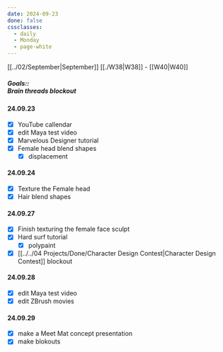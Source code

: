```yaml
---
date: 2024-09-23
done: false
cssclasses:
  - daily
  - Monday
  - page-white
---
```

[[../02/September|September]] [[./W38|W38]] - [[W40|W40]]
##### Goals::</br>Brain threads blockout</br>
#### 24.09.23
- [x] YouTube callendar
- [x] edit Maya test video
- [x] Marvelous Designer tutorial
- [x] Female head blend shapes
	- [x] displacement
#### 24.09.24
- [x] Texture the Female head
- [x] Hair blend shapes

#### 24.09.27
- [x] Finish texturing the female face sculpt
- [x] Hard surf tutorial
	- [x] polypaint
- [x] [[../../04 Projects/Done/Character Design Contest|Character Design Contest]] blockout
#### 24.09.28
- [x] edit Maya test video
- [x] edit ZBrush movies
#### 24.09.29
- [x] make a Meet Mat concept presentation
- [x] make blokouts